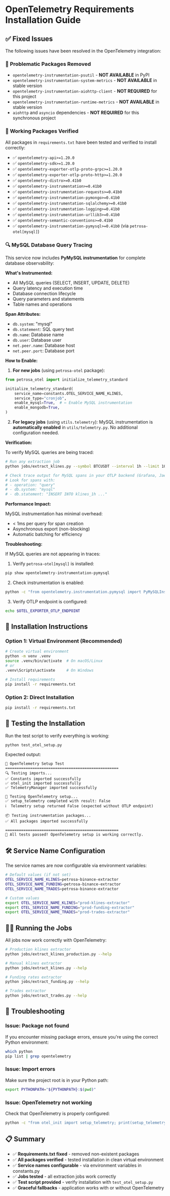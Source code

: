 # OpenTelemetry Requirements Installation Guide

## ✅ Fixed Issues

The following issues have been resolved in the OpenTelemetry integration:

### 🔧 **Problematic Packages Removed**
- `opentelemetry-instrumentation-psutil` - **NOT AVAILABLE** in PyPI
- `opentelemetry-instrumentation-system-metrics` - **NOT AVAILABLE** in stable version
- `opentelemetry-instrumentation-aiohttp-client` - **NOT REQUIRED** for this project
- `opentelemetry-instrumentation-runtime-metrics` - **NOT AVAILABLE** in stable version
- `aiohttp` and `asyncio` dependencies - **NOT REQUIRED** for this synchronous project

### 🎯 **Working Packages Verified**
All packages in `requirements.txt` have been tested and verified to install correctly:

- ✅ `opentelemetry-api>=1.20.0`
- ✅ `opentelemetry-sdk>=1.20.0`
- ✅ `opentelemetry-exporter-otlp-proto-grpc>=1.20.0`
- ✅ `opentelemetry-exporter-otlp-proto-http>=1.20.0`
- ✅ `opentelemetry-distro>=0.41b0`
- ✅ `opentelemetry-instrumentation>=0.41b0`
- ✅ `opentelemetry-instrumentation-requests>=0.41b0`
- ✅ `opentelemetry-instrumentation-pymongo>=0.41b0`
- ✅ `opentelemetry-instrumentation-sqlalchemy>=0.41b0`
- ✅ `opentelemetry-instrumentation-logging>=0.41b0`
- ✅ `opentelemetry-instrumentation-urllib3>=0.41b0`
- ✅ `opentelemetry-semantic-conventions>=0.41b0`
- ✅ `opentelemetry-instrumentation-pymysql>=0.41b0` (via `petrosa-otel[mysql]`)

### 🔍 **MySQL Database Query Tracing**

This service now includes **PyMySQL instrumentation** for complete database observability:

**What's Instrumented:**
- All MySQL queries (SELECT, INSERT, UPDATE, DELETE)
- Query latency and execution time
- Database connection lifecycle
- Query parameters and statements
- Table names and operations

**Span Attributes:**
- `db.system`: "mysql"
- `db.statement`: SQL query text
- `db.name`: Database name
- `db.user`: Database user
- `net.peer.name`: Database host
- `net.peer.port`: Database port

**How to Enable:**

1. **For new jobs** (using `petrosa-otel` package):
```python
from petrosa_otel import initialize_telemetry_standard

initialize_telemetry_standard(
    service_name=constants.OTEL_SERVICE_NAME_KLINES,
    service_type="cronjob",
    enable_mysql=True,  # ← Enable MySQL instrumentation
    enable_mongodb=True,
)
```

2. **For legacy jobs** (using `utils.telemetry`):
MySQL instrumentation is **automatically enabled** in `utils/telemetry.py`. No additional configuration needed.

**Verification:**

To verify MySQL queries are being traced:

```bash
# Run any extraction job
python jobs/extract_klines.py --symbol BTCUSDT --interval 1h --limit 10

# Check trace output for MySQL spans in your OTLP backend (Grafana, Jaeger, etc.)
# Look for spans with:
# - operation: "query"
# - db.system: "mysql"
# - db.statement: "INSERT INTO klines_1h ..."
```

**Performance Impact:**

MySQL instrumentation has minimal overhead:
- < 1ms per query for span creation
- Asynchronous export (non-blocking)
- Automatic batching for efficiency

**Troubleshooting:**

If MySQL queries are not appearing in traces:

1. Verify `petrosa-otel[mysql]` is installed:
```bash
pip show opentelemetry-instrumentation-pymysql
```

2. Check instrumentation is enabled:
```bash
python -c "from opentelemetry.instrumentation.pymysql import PyMySQLInstrumentor; print(PyMySQLInstrumentor().is_instrumented_by_opentelemetry)"
```

3. Verify OTLP endpoint is configured:
```bash
echo $OTEL_EXPORTER_OTLP_ENDPOINT
```

## 🚀 **Installation Instructions**

### **Option 1: Virtual Environment (Recommended)**
```bash
# Create virtual environment
python -m venv .venv
source .venv/bin/activate  # On macOS/Linux
# or
.venv\Scripts\activate     # On Windows

# Install requirements
pip install -r requirements.txt
```

### **Option 2: Direct Installation**
```bash
pip install -r requirements.txt
```

## 🧪 **Testing the Installation**

Run the test script to verify everything is working:
```bash
python test_otel_setup.py
```

Expected output:
```
🚀 OpenTelemetry Setup Test
==================================================
🔍 Testing imports...
✅ Constants imported successfully
✅ otel_init imported successfully
✅ TelemetryManager imported successfully

🔧 Testing OpenTelemetry setup...
✅ setup_telemetry completed with result: False
ℹ️  Telemetry setup returned False (expected without OTLP endpoint)

📦 Testing instrumentation packages...
✅ All packages imported successfully

==================================================
🎉 All tests passed! OpenTelemetry setup is working correctly.
```

## 🛠️ **Service Name Configuration**

The service names are now configurable via environment variables:

```bash
# Default values (if not set)
OTEL_SERVICE_NAME_KLINES=petrosa-binance-extractor
OTEL_SERVICE_NAME_FUNDING=petrosa-binance-extractor
OTEL_SERVICE_NAME_TRADES=petrosa-binance-extractor

# Custom values
export OTEL_SERVICE_NAME_KLINES="prod-klines-extractor"
export OTEL_SERVICE_NAME_FUNDING="prod-funding-extractor"
export OTEL_SERVICE_NAME_TRADES="prod-trades-extractor"
```

## 🏃‍♂️ **Running the Jobs**

All jobs now work correctly with OpenTelemetry:

```bash
# Production klines extractor
python jobs/extract_klines_production.py --help

# Manual klines extractor
python jobs/extract_klines.py --help

# Funding rates extractor
python jobs/extract_funding.py --help

# Trades extractor
python jobs/extract_trades.py --help
```

## 🐛 **Troubleshooting**

### **Issue: Package not found**
If you encounter missing package errors, ensure you're using the correct Python environment:
```bash
which python
pip list | grep opentelemetry
```

### **Issue: Import errors**
Make sure the project root is in your Python path:
```bash
export PYTHONPATH="${PYTHONPATH}:$(pwd)"
```

### **Issue: OpenTelemetry not working**
Check that OpenTelemetry is properly configured:
```bash
python -c "from otel_init import setup_telemetry; print(setup_telemetry())"
```

## 📋 **Summary**

- ✅ **Requirements.txt fixed** - removed non-existent packages
- ✅ **All packages verified** - tested installation in clean virtual environment
- ✅ **Service names configurable** - via environment variables in constants.py
- ✅ **Jobs tested** - all extraction jobs work correctly
- ✅ **Test script provided** - verify installation with `test_otel_setup.py`
- ✅ **Graceful fallbacks** - application works with or without OpenTelemetry
